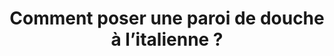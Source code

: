 ---
  template: 0
  type: "0"
  titre: "Comment poser une paroi de douche à l’italienne ?"
  titreMEA: "poser une paroi de douche à l’italienne"
  surTitre: ""
  tempsLecture: ""
  libelleType: "Article"
  url: "/c/magazine/inspirations-tendances/Comment-poser-une-paroi-de-douche-italienne"
  thematiques: "Travaux,Rénovation,Déco"
  piecesHabitation: "Salle de bain"
  produits: "Douche,Escalier"
  sujets: ""
  tags: ""
  visuelMea: null
  visuelDesktop: 
    url: "/img/contrib/30ed7cf663804b32/201516568.jpg"
    alt: "paroi de douche italienne"
  visuelMobile: null
  title: "Comment poser une paroi de douche à l’italienne ?"
  permalink: "articles//c/magazine/inspirations-tendances/Comment-poser-une-paroi-de-douche-italienne"
  layout: "post"
  lang: "fr-fr"
---